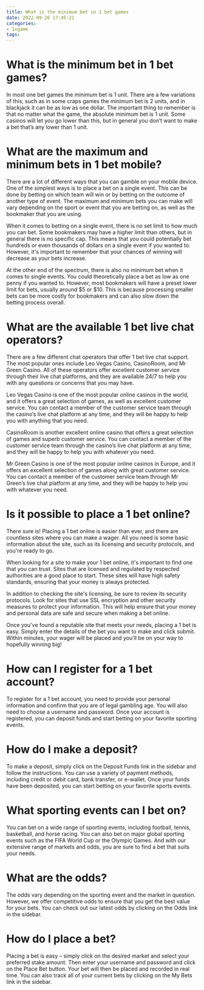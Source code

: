 ```yaml
---
title: What is the minimum bet in 1 bet games
date: 2022-09-26 17:45:21
categories:
- 1xgame
tags:
---
```



#  What is the minimum bet in 1 bet games?

In most one bet games the minimum bet is 1 unit. There are a few variations of this, such as in some craps games the minimum bet is 2 units, and in blackjack it can be as low as one dollar. The important thing to remember is that no matter what the game, the absolute minimum bet is 1 unit. Some casinos will let you go lower than this, but in general you don’t want to make a bet that’s any lower than 1 unit.

#  What are the maximum and minimum bets in 1 bet mobile?

There are a lot of different ways that you can gamble on your mobile device. One of the simplest ways is to place a bet on a single event. This can be done by betting on which team will win or by betting on the outcome of another type of event. The maximum and minimum bets you can make will vary depending on the sport or event that you are betting on, as well as the bookmaker that you are using.

When it comes to betting on a single event, there is no set limit to how much you can bet. Some bookmakers may have a higher limit than others, but in general there is no specific cap. This means that you could potentially bet hundreds or even thousands of dollars on a single event if you wanted to. However, it's important to remember that your chances of winning will decrease as your bets increase.

At the other end of the spectrum, there is also no minimum bet when it comes to single events. You could theoretically place a bet as low as one penny if you wanted to. However, most bookmakers will have a preset lower limit for bets, usually around $5 or $10. This is because processing smaller bets can be more costly for bookmakers and can also slow down the betting process overall.

#  What are the available 1 bet live chat operators?

There are a few different chat operators that offer 1 bet live chat support. The most popular ones include Leo Vegas Casino, CasinoRoom, and Mr Green Casino. All of these operators offer excellent customer service through their live chat platforms, and they are available 24/7 to help you with any questions or concerns that you may have.

Leo Vegas Casino is one of the most popular online casinos in the world, and it offers a great selection of games, as well as excellent customer service. You can contact a member of the customer service team through the casino’s live chat platform at any time, and they will be happy to help you with anything that you need.

CasinoRoom is another excellent online casino that offers a great selection of games and superb customer service. You can contact a member of the customer service team through the casino’s live chat platform at any time, and they will be happy to help you with whatever you need.

Mr Green Casino is one of the most popular online casinos in Europe, and it offers an excellent selection of games along with great customer service. You can contact a member of the customer service team through Mr Green’s live chat platform at any time, and they will be happy to help you with whatever you need.

#  Is it possible to place a 1 bet online?

There sure is! Placing a 1 bet online is easier than ever, and there are countless sites where you can make a wager. All you need is some basic information about the site, such as its licensing and security protocols, and you're ready to go.

When looking for a site to make your 1 bet online, it's important to find one that you can trust. Sites that are licensed and regulated by respected authorities are a good place to start. These sites will have high safety standards, ensuring that your money is always protected.

In addition to checking the site's licensing, be sure to review its security protocols. Look for sites that use SSL encryption and other security measures to protect your information. This will help ensure that your money and personal data are safe and secure when making a bet online.

Once you've found a reputable site that meets your needs, placing a 1 bet is easy. Simply enter the details of the bet you want to make and click submit. Within minutes, your wager will be placed and you'll be on your way to hopefully winning big!

#  How can I register for a 1 bet account?

To register for a 1 bet account, you need to provide your personal information and confirm that you are of legal gambling age. You will also need to choose a username and password. Once your account is registered, you can deposit funds and start betting on your favorite sporting events.

# How do I make a deposit?

To make a deposit, simply click on the Deposit Funds link in the sidebar and follow the instructions. You can use a variety of payment methods, including credit or debit card, bank transfer, or e-wallet. Once your funds have been deposited, you can start betting on your favorite sports events.

# What sporting events can I bet on?

You can bet on a wide range of sporting events, including football, tennis, basketball, and horse racing. You can also bet on major global sporting events such as the FIFA World Cup or the Olympic Games. And with our extensive range of markets and odds, you are sure to find a bet that suits your needs.

# What are the odds?

The odds vary depending on the sporting event and the market in question. However, we offer competitive odds to ensure that you get the best value for your bets. You can check out our latest odds by clicking on the Odds link in the sidebar.

# How do I place a bet?

Placing a bet is easy – simply click on the desired market and select your preferred stake amount. Then enter your username and password and click on the Place Bet button. Your bet will then be placed and recorded in real time. You can also track all of your current bets by clicking on the My Bets link in the sidebar.